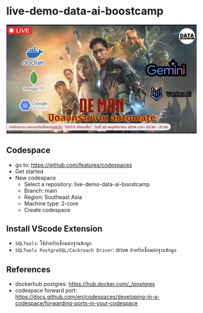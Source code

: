 # live-demo-data-ai-boostcamp
![poster-live](./assets/poster-live.jpg)

## Codespace

- go to: https://github.com/features/codespaces
- Get started
- New codespace
    - Select a repository: live-demo-data-ai-boostcamp
    - Branch: main
    - Region: Southeast Asia
    - Machine type: 2-core
    - Create codespace


## Install VScode Extension
- `SQLTools`: ใช้สำหรับเชื่อมต่อฐานข้อมูล
- `SQLTools PostgreSQL/Cockroach Driver`: drive สำหรับเชื่อมต่อฐานข้อมูล


## References
- dockerhub postgres: https://hub.docker.com/_/postgres
- codespace forward port: https://docs.github.com/en/codespaces/developing-in-a-codespace/forwarding-ports-in-your-codespace